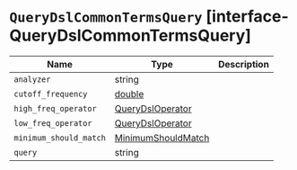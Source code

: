 # `QueryDslCommonTermsQuery` [interface-QueryDslCommonTermsQuery]

| Name | Type | Description |
| - | - | - |
| `analyzer` | string | &nbsp; |
| `cutoff_frequency` | [double](./double.md) | &nbsp; |
| `high_freq_operator` | [QueryDslOperator](./QueryDslOperator.md) | &nbsp; |
| `low_freq_operator` | [QueryDslOperator](./QueryDslOperator.md) | &nbsp; |
| `minimum_should_match` | [MinimumShouldMatch](./MinimumShouldMatch.md) | &nbsp; |
| `query` | string | &nbsp; |
